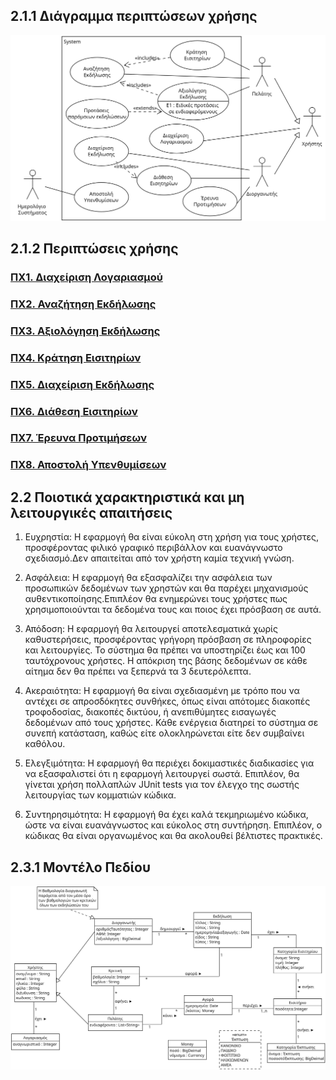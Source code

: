 ## 2.1.1 Διάγραμμα περιπτώσεων χρήσης

![Διάγραμμα περιπτώσεων χρήσης](uml/requirements/use-case-diagram.png)

## 2.1.2 Περιπτώσεις χρήσης
### [ΠΧ1. Διαχείριση Λογαριασμού](1.account-management.md)
### [ΠΧ2. Αναζήτηση Εκδήλωσης](2.event-search.md)
### [ΠΧ3. Αξιολόγηση Εκδήλωσης](3.event-review.md)
### [ΠΧ4. Κράτηση Εισιτηρίων](4.ticket-booking.md)
### [ΠΧ5. Διαχείριση Εκδήλωσης](5.event-management.md)
### [ΠΧ6. Διάθεση Εισιτηρίων](6.ticket-disposal.md)
### [ΠΧ7. Έρευνα Προτιμήσεων](7.preferences-survey.md)
### [ΠΧ8. Αποστολή Υπενθυμίσεων](8.noti-sender.md)

## 2.2 Ποιοτικά χαρακτηριστικά και μη λειτουργικές απαιτήσεις
1) Ευχρηστία: Η εφαρμογή θα είναι εύκολη στη χρήση για τους χρήστες, προσφέροντας φιλικό γραφικό περιβάλλον και ευανάγνωστο σχεδιασμό.Δεν απαιτείται από τον χρήστη καμία τεχνική γνώση.

2) Ασφάλεια: Η εφαρμογή θα εξασφαλίζει την ασφάλεια των προσωπικών δεδομένων των χρηστών και θα παρέχει μηχανισμούς αυθεντικοποίησης.Επιπλέον θα ενημερώνει τους χρήστες πως χρησιμοποιούνται τα δεδομένα τους και ποιος έχει πρόσβαση σε αυτά.

3) Απόδοση: Η εφαρμογή θα λειτουργεί αποτελεσματικά χωρίς καθυστερήσεις, προσφέροντας γρήγορη πρόσβαση σε πληροφορίες και λειτουργίες. Το σύστημα θα πρέπει να υποστηρίζει έως και 100 ταυτόχρονους χρήστες. Η απόκριση της βάσης δεδομένων σε κάθε αίτημα δεν θα πρέπει να ξεπερνά τα 3 δευτερόλεπτα.

4) Ακεραιότητα: Η εφαρμογή θα είναι σχεδιασμένη με τρόπο που να αντέχει σε απροσδόκητες συνθήκες, όπως είναι απότομες διακοπές τροφοδοσίας, διακοπές δικτύου, ή ανεπιθύμητες εισαγωγές δεδομένων από τους χρήστες. Κάθε ενέργεια διατηρεί το σύστημα σε συνεπή κατάσταση, καθώς είτε ολοκληρώνεται είτε δεν συμβαίνει καθόλου.

5) Ελεγξιμότητα: Η εφαρμογή θα περιέχει δοκιμαστικές διαδικασίες για να εξασφαλιστεί ότι η εφαρμογή λειτουργεί σωστά. Επιπλέον, θα γίνεται χρήση πολλαπλών JUnit tests για τον έλεγχο της σωστής λειτουργίας των κομματιών κώδικα.

6) Συντηρησιμότητα: Η εφαρμογή θα έχει καλά τεκμηριωμένο κώδικα, ώστε να είναι ευανάγνωστος και εύκολος στη συντήρηση. Επιπλέον, ο κώδικας θα είναι οργανωμένος και θα ακολουθεί βέλτιστες πρακτικές.

## 2.3.1 Μοντέλο Πεδίου

![Μοντέλο Πεδίου](uml/requirements/domain-model.png)
